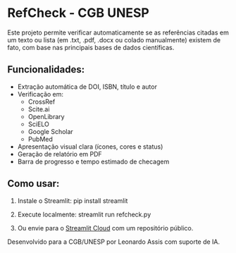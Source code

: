 # RefCheck - CGB UNESP

Este projeto permite verificar automaticamente se as referências citadas em um texto ou lista (em .txt, .pdf, .docx ou colado manualmente) existem de fato, com base nas principais bases de dados científicas.

## Funcionalidades:
- Extração automática de DOI, ISBN, título e autor
- Verificação em:
  - CrossRef
  - Scite.ai
  - OpenLibrary
  - SciELO
  - Google Scholar
  - PubMed
- Apresentação visual clara (ícones, cores e status)
- Geração de relatório em PDF
- Barra de progresso e tempo estimado de checagem

## Como usar:
1. Instale o Streamlit:
   pip install streamlit

2. Execute localmente:
   streamlit run refcheck.py

3. Ou envie para o [Streamlit Cloud](https://streamlit.io/cloud) com um repositório público.

Desenvolvido para a CGB/UNESP por Leonardo Assis com suporte de IA.
